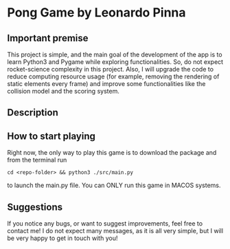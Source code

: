 # Pong Game by Leonardo Pinna

## Important premise

This project is simple, and the main goal of the development of the app is to learn Python3 and Pygame while exploring functionalities. So, do not expect rocket-science complexity in this project. Also, I will upgrade the code to reduce computing resource usage (for example, removing the rendering of static elements every frame) and improve some functionalities like the collision model and the scoring system.

## Description

## How to start playing

Right now, the only way to play this game is to download the package and from the terminal run

```
cd <repo-folder> && python3 ./src/main.py
```

to launch the main.py file.
You can ONLY run this game in MACOS systems.

## Suggestions

If you notice any bugs, or want to suggest improvements, feel free to contact me! I do not expect many messages, as it is all very simple, but I will be very happy to get in touch with you!
